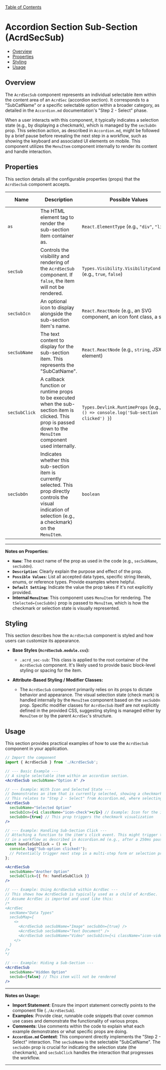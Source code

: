 [Table of Contents](toc.md)
# Accordion Section Sub-Section (AcrdSecSub)

*   [Overview](#overview)
*   [Properties](#properties)
*   [Styling](#styling)
*   [Usage](#usage)

## Overview

The `AcrdSecSub` component represents an individual selectable item within the content area of an `AcrdSec` (accordion section). It corresponds to a "SubCatName" or a specific selectable option within a broader category, as detailed in the `Accordion.md` documentation's "Step 2 - Select" phase.

When a user interacts with this component, it typically indicates a selection state (e.g., by displaying a checkmark), which is managed by the `secSubOn` prop. This selection action, as described in `Accordion.md`, might be followed by a brief pause before revealing the next step in a workflow, such as showing the keyboard and associated UI elements on mobile. This component utilizes the `MenuItem` component internally to render its content and handle interaction.

## Properties

This section details all the configurable properties (props) that the `AcrdSecSub` component accepts.

| Name | Description | Possible Values | Default Setting |
|---|---|---|---|
| `as` | The HTML element tag to render the sub-section item container as. | `React.ElementType` (e.g., `"div"`, `"li"`) | `_Builtin.Block` (typically a `div`) |
| `secSub` | Controls the visibility and rendering of the `AcrdSecSub` component. If `false`, the item will not be rendered. | `Types.Visibility.VisibilityConditions` (e.g., `true`, `false`) | `true` |
| `secSubIcn` | An optional icon to display alongside the sub-section item's name. | `React.ReactNode` (e.g., an SVG component, an icon font class, a string) | `"default"` (may render a default icon or no icon if not handled) |
| `secSubName` | The text content to display for the sub-section item. This represents the "SubCatName". | `React.ReactNode` (e.g., `string`, JSX element) | `"Sub-Section"` |
| `secSubClick` | A callback function or runtime props to be executed when the sub-section item is clicked. This prop is passed down to the `MenuItem` component used internally. | `Types.Devlink.RuntimeProps` (e.g., `{ fn: () => console.log('Sub-section clicked') }`) | `{}` |
| `secSubOn` | Indicates whether this sub-section item is currently selected. This prop directly controls the visual indication of selection (e.g., a checkmark) on the `MenuItem`. | `boolean` | `false` |

---
**Notes on Properties:**
*   **`Name`**: The exact name of the prop as used in the code (e.g., `secSubName`, `secSubOn`).
*   **`Description`**: Clearly explain the purpose and effect of the prop.
*   **`Possible Values`**: List all accepted data types, specific string literals, enums, or reference types. Provide examples where helpful.
*   **`Default Setting`**: Indicate the value the prop takes if it's not explicitly provided.
*   **Internal `MenuItem`**: This component uses `MenuItem` for rendering. The `tSelected={secSubOn}` prop is passed to `MenuItem`, which is how the checkmark or selection state is visually represented.

## Styling

This section describes how the `AcrdSecSub` component is styled and how users can customize its appearance.

*   **Base Styles (`AcrdSecSub.module.css`):**
    *   `.acrd_sec-sub`: This class is applied to the root container of the `AcrdSecSub` component. It's likely used to provide basic block-level styling or spacing for the item.

*   **Attribute-Based Styling / Modifier Classes:**
    *   The `AcrdSecSub` component primarily relies on its props to dictate behavior and appearance. The visual selection state (check mark) is handled internally by the `MenuItem` component based on the `secSubOn` prop. Specific modifier classes for `AcrdSecSub` itself are not explicitly defined in the provided CSS, suggesting styling is managed either by `MenuItem` or by the parent `AcrdSec`'s structure.

## Usage

This section provides practical examples of how to use the `AcrdSecSub` component in your application.

```jsx
// Import the component
import { AcrdSecSub } from './AcrdSecSub';

// --- Basic Example ---
// A single selectable item within an accordion section.
<AcrdSecSub secSubName="Option A" />

// --- Example: With Icon and Selected State ---
// Demonstrates an item that is currently selected, showing a checkmark.
// This relates to "Step 2 - Select" from Accordion.md, where selecting an item applies a checkmark.
<AcrdSecSub
  secSubName="Selected Option"
  secSubIcn={<i className="icon-check"></i>} // Example: Icon for the item itself
  secSubOn={true} // This prop triggers the checkmark visualization
/>

// --- Example: Handling Sub-Section Click ---
// Attaching a function to the item's click event. This might trigger the next step
// in a workflow as described in Accordion.md (e.g., after a 250ms pause).
const handleSubClick = () => {
  console.log("Sub-option clicked!");
  // Potentially trigger next step in a multi-step form or selection process.
};

<AcrdSecSub
  secSubName="Another Option"
  secSubClick={{ fn: handleSubClick }}
/>

// --- Example: Using AcrdSecSub within AcrdSec ---
// This shows how AcrdSecSub is typically used as a child of AcrdSec.
// Assume AcrdSec is imported and used like this:
/*
<AcrdSec
  secName="Data Types"
  secSubMap={
    <>
      <AcrdSecSub secSubName="Image" secSubOn={true} />
      <AcrdSecSub secSubName="Text Document" />
      <AcrdSecSub secSubName="Video" secSubIcn={<i className="icon-video"></i>} />
    </>
  }
/>
*/

// --- Example: Hiding a Sub-Section ---
<AcrdSecSub
  secSubName="Hidden Option"
  secSub={false} // This item will not be rendered
/>
```

---
**Notes on Usage:**
*   **Import Statement**: Ensure the import statement correctly points to the component file (`./AcrdSecSub`).
*   **Examples**: Provide clear, runnable code snippets that cover common use cases and demonstrate the functionality of various props.
*   **Comments**: Use comments within the code to explain what each example demonstrates or what specific props are doing.
*   **`Accordion.md` Context**: This component directly implements the "Step 2 - Select" interaction. The `secSubName` is the selectable "SubCatName". The `secSubOn` prop is crucial for indicating the selection state (the checkmark), and `secSubClick` handles the interaction that progresses the workflow.

---